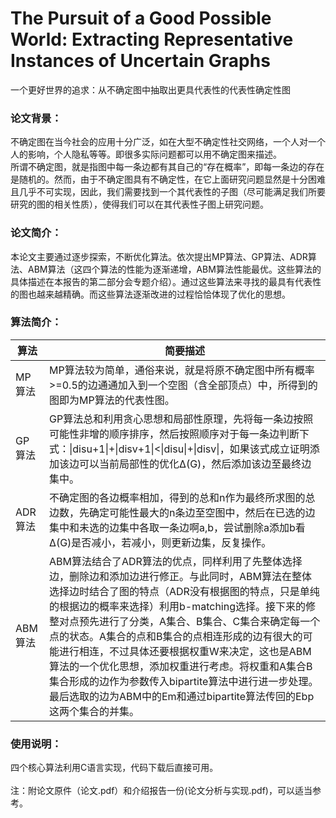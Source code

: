 # The Pursuit of a Good Possible World: Extracting Representative Instances of Uncertain Graphs
一个更好世界的追求：从不确定图中抽取出更具代表性的代表性确定性图

### 论文背景：

不确定图在当今社会的应用十分广泛，如在大型不确定性社交网络，一个人对一个人的影响，个人隐私等等。即很多实际问题都可以用不确定图来描述。
<br>所谓不确定图，就是指图中每一条边都有其自己的“存在概率”，即每一条边的存在是随机的。然而，由于不确定图具有不确定性，在它上面研究问题显然是十分困难且几乎不可实现，因此，我们需要找到一个其代表性的子图（尽可能满足我们所要研究的图的相关性质），使得我们可以在其代表性子图上研究问题。

### 论文简介：

本论文主要通过逐步探索，不断优化算法。依次提出MP算法、GP算法、ADR算法、ABM算法（这四个算法的性能为逐渐递增，ABM算法性能最优。这些算法的具体描述在本报告的第二部分会专题介绍）。通过这些算法来寻找的最具有代表性的图也越来越精确。而这些算法逐渐改进的过程恰恰体现了优化的思想。

### 算法简介：

算法|简要描述
---|---
MP算法|MP算法较为简单，通俗来说，就是将原不确定图中所有概率>=0.5的边通通加入到一个空图（含全部顶点）中，所得到的图即为MP算法的代表性图。
GP算法|GP算法总和利用贪心思想和局部性原理，先将每一条边按照可能性非增的顺序排序，然后按照顺序对于每一条边判断下式：\|disu+1\|+\|disv+1\|<\|disu\|+\|disv\|，如果该式成立证明添加该边可以当前局部性的优化∆(G)，然后添加该边至最终边集中。
ADR算法|不确定图的各边概率相加，得到的总和n作为最终所求图的总边数，先确定可能性最大的n条边至空图中，然后在已选的边集中和未选的边集中各取一条边啊a,b，尝试删除a添加b看∆(G)是否减小，若减小，则更新边集，反复操作。
ABM算法|ABM算法结合了ADR算法的优点，同样利用了先整体选择边，删除边和添加边进行修正。与此同时，ABM算法在整体选择边时结合了图的特点（ADR没有根据图的特点，只是单纯的根据边的概率来选择）利用b-matching选择。接下来的修整对点预先进行了分类，A集合、B集合、C集合来确定每一个点的状态。A集合的点和B集合的点相连形成的边有很大的可能进行相连，不过具体还要根据权重W来决定，这也是ABM算法的一个优化思想，添加权重进行考虑。将权重和A集合B集合形成的边作为参数传入bipartite算法中进行进一步处理。最后选取的边为ABM中的Em和通过bipartite算法传回的Ebp这两个集合的并集。


### 使用说明：

四个核心算法利用C语言实现，代码下载后直接可用。<br><br>
注：附论文原件（论文.pdf）和介绍报告一份(论文分析与实现.pdf)，可以适当参考。

